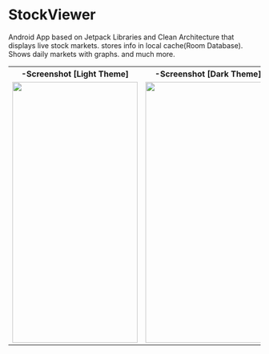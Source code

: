 # StockViewer
Android App based on Jetpack Libraries and Clean Architecture that displays live stock markets. stores info in local cache(Room Database).  Shows daily markets with graphs. and much more.


<table>
<tr>
  <th>-Screenshot [Light Theme]</th>
  <th>-Screenshot [Dark Theme]</th>
 </tr>
  <tr>
    <td><img src="https://user-images.githubusercontent.com/44189905/209805484-17e6720d-4c34-4f81-88f0-22a7482c6c49.png" width="250" height="520"></td>
    <td><img src="https://user-images.githubusercontent.com/44189905/209805705-2376e79e-fa44-4fdc-b317-ab0cf4e8be9f.png" width="250" height="520"></td>
  </tr>
</table>
